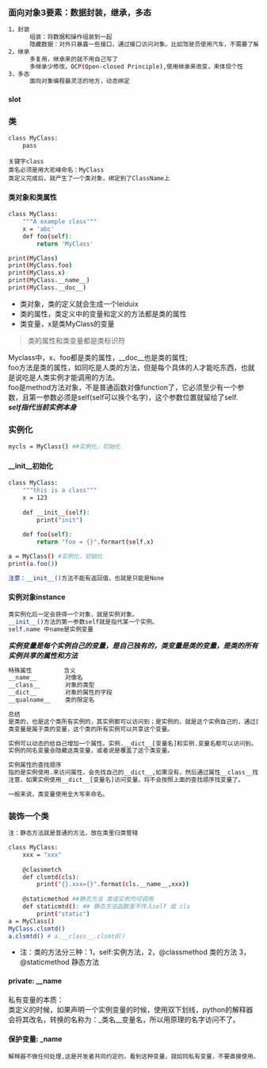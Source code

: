 ### 面向对象3要素：数据封装，继承，多态
```bash
1，封装 
      组装：将数据和操作组装到一起
      隐藏数据：对外只暴露一些接口，通过接口访问对象。比如驾驶员使用汽车，不需要了解汽车的构造细节，只需要知道使用什么部件怎么驾驶就行，踩了油门就能跑，可以不了解后面的动机原理。
2，继承
      多复用，继承来的就不用自己写了
      多继承少修改，OCP(Open-closed Principle),使用继承来改变，来体现个性
3，多态
      面向对象编程最灵活的地方，动态绑定
```
#### __slot__
### 类
```bash
class MyClass:
    pass
```
    关键字class
    类名必须是用大驼峰命名：MyClass
    类定义完成后，就产生了一个类对象，绑定到了ClassName上
#### 类对象和类属性
```bash
class MyClass:
    """A example class"""
    x = 'abc'
    def foo(self):
        return 'MyClass'

print(MyClass)
print(MyClass.foo)
print(MyClass.x)
print(MyClass.__name__)
print(MyClass.__doc__)
```
+ 类对象，类的定义就会生成一个leiduix
+ 类的属性，类定义中的变量和定义的方法都是类的属性
+ 类变量，x是类MyClass的变量
> 类的属性和类变量都是类标识符

Myclass中，x、foo都是类的属性，__doc__也是类的属性;</br>
foo方法是类的属性，如同吃是人类的方法，但是每个具体的人才能吃东西，也就是说吃是人类实例才能调用的方法。</br>
foo是method方法对象，不是普通函数对像function了，它必须至少有一个参数，且第一参数必须是self(self可以换个名字)，这个参数位置就留给了self.</br>
***self指代当前实例本身***
### 实例化
```bash
mycls = MyClass() ##实例化，初始化
```
#### __init__初始化
```bash
class MyClass:
    """this is a class"""
    x = 123
    
    def __init__(self):
        print("init")
    
    def foo(self):
        return "foo = {}".formart(self.x)

a = MyClass() #实例化，初始化
print(a.foo())

注意：__init__()方法不能有返回值，也就是只能是None
```
#### 实例对象instance
```bash
类实例化后一定会获得一个对象，就是实例对象。
__init__()方法的第一参数self就是指代某一个实例。
self.name 中name是实例变量
```
***实例变量是每个实例自己的变量，是自己独有的，类变量是类的变量，是类的所有实例共享的属性和方法***
```bash
特殊属性         含义
__name__        对像名
__class__       对象的类型
__dict__        对象的属性的字段
__qualname__    类的限定名
```
```bash
总结
是类的，也是这个类所有实例的，其实例都可以访问到；是实例的，就是这个实例自己的，通过类访问不到。
类变量是属于类的变量，这个类的所有实例可以共享这个变量。

实例可以动态的给自己增加一个属性。实例.__dict__[变量名]和实例.变量名都可以访问到。
实例的同名变量会隐藏这类变量，或者说是覆盖了这个类变量。

实例属性的查找顺序
指的是实例使用.来访问属性，会先找自己的__dict__,如果没有，然后通过属性__class__找到自己的类，再去类的__dict__中找
注意，如果实例使用__dict__[变量名]访问变量，将不会按照上面的查找顺序找变量了。

一般来说，类变量使用全大写来命名。
```
### 装饰一个类
```bash
注：静态方法就是普通的方法，放在类里归类管辖

class MyClass:
    xxx = "xxx"
    
    @classmetch
    def clsmtd(cls):
        print("{}.xxx={}".format(cls.__name__,xxx))
        
    @staticmethod ##静态方法 类或实例均可调用
    def staticmtd(): ## 静态方法函数里不传入self 或 cls
        print("static")
a = MyClass()    
MyClass.clsmtd()
a.clsmtd() # a.__class__.clsmtd()
```
+ 注：类的方法分三种：1，self:实例方法，2，@classmethod 类的方法 3，@staticmethod 静态方法
#### private:  __name
私有变量的本质：</br>
类定义的时候，如果声明一个实例变量的时候，使用双下划线，python的解释器会将其改名，转换的名称为：_类名__变量名，所以用原理的名字访问不了。</br>
#### 保护变量:  _name  
```bash
解释器不做任何处理,这是开发者共同约定的，看到这种变量，就如同私有变量，不要直接使用。
```

